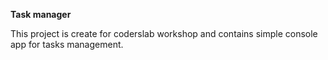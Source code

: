**Task manager** 

This project is create for coderslab workshop and contains simple console app for tasks management. 
